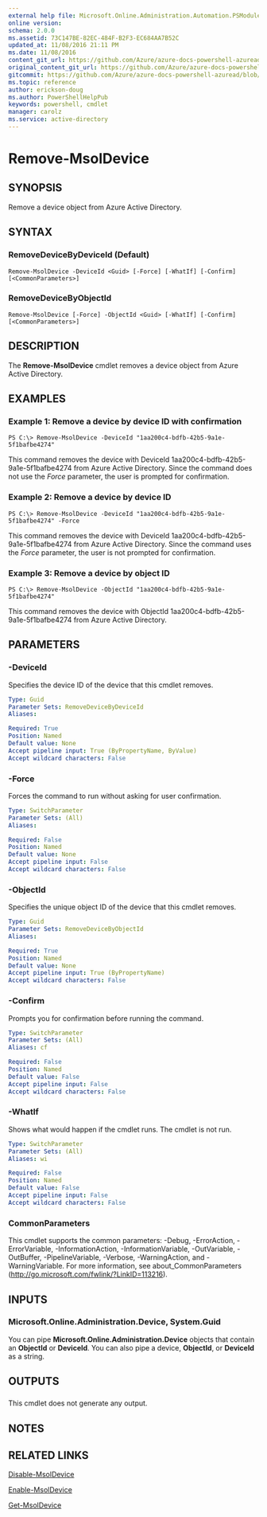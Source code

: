 ```yaml
---
external help file: Microsoft.Online.Administration.Automation.PSModule.dll-Help.xml
online version:
schema: 2.0.0
ms.assetid: 73C147BE-82EC-484F-B2F3-EC684AA7B52C
updated_at: 11/08/2016 21:11 PM
ms.date: 11/08/2016
content_git_url: https://github.com/Azure/azure-docs-powershell-azuread/blob/rodejo5-10/Azure%20AD%20Cmdlets/MSOnline/v1/Remove-MsolDevice.md
original_content_git_url: https://github.com/Azure/azure-docs-powershell-azuread/blob/rodejo5-10/Azure%20AD%20Cmdlets/MSOnline/v1/Remove-MsolDevice.md
gitcommit: https://github.com/Azure/azure-docs-powershell-azuread/blob/2c57f1e6f7b36ad296f1b569969f9c974ec0e0c3
ms.topic: reference
author: erickson-doug
ms.author: PowerShellHelpPub
keywords: powershell, cmdlet
manager: carolz
ms.service: active-directory
---
```


# Remove-MsolDevice

## SYNOPSIS
Remove a device object from Azure Active Directory.

## SYNTAX

### RemoveDeviceByDeviceId (Default)
```
Remove-MsolDevice -DeviceId <Guid> [-Force] [-WhatIf] [-Confirm] [<CommonParameters>]
```

### RemoveDeviceByObjectId
```
Remove-MsolDevice [-Force] -ObjectId <Guid> [-WhatIf] [-Confirm] [<CommonParameters>]
```

## DESCRIPTION
The **Remove-MsolDevice** cmdlet removes a device object from Azure Active Directory.

## EXAMPLES

### Example 1: Remove a device by device ID with confirmation
```
PS C:\> Remove-MsolDevice -DeviceId "1aa200c4-bdfb-42b5-9a1e-5f1bafbe4274"
```

This command removes the device with DeviceId 1aa200c4-bdfb-42b5-9a1e-5f1bafbe4274 from Azure Active Directory.
Since the command does not use the *Force* parameter, the user is prompted for confirmation.

### Example 2: Remove a device by device ID
```
PS C:\> Remove-MsolDevice -DeviceId "1aa200c4-bdfb-42b5-9a1e-5f1bafbe4274" -Force
```

This command removes the device with DeviceId 1aa200c4-bdfb-42b5-9a1e-5f1bafbe4274 from Azure Active Directory.
Since the command uses the *Force* parameter, the user is not prompted for confirmation.

### Example 3: Remove a device by object ID
```
PS C:\> Remove-MsolDevice -ObjectId "1aa200c4-bdfb-42b5-9a1e-5f1bafbe4274"
```

This command removes the device with ObjectId 1aa200c4-bdfb-42b5-9a1e-5f1bafbe4274 from Azure Active Directory.

## PARAMETERS

### -DeviceId
Specifies the device ID of the device that this cmdlet removes.

```yaml
Type: Guid
Parameter Sets: RemoveDeviceByDeviceId
Aliases:

Required: True
Position: Named
Default value: None
Accept pipeline input: True (ByPropertyName, ByValue)
Accept wildcard characters: False
```

### -Force
Forces the command to run without asking for user confirmation.

```yaml
Type: SwitchParameter
Parameter Sets: (All)
Aliases:

Required: False
Position: Named
Default value: None
Accept pipeline input: False
Accept wildcard characters: False
```

### -ObjectId
Specifies the unique object ID of the device that this cmdlet removes.

```yaml
Type: Guid
Parameter Sets: RemoveDeviceByObjectId
Aliases:

Required: True
Position: Named
Default value: None
Accept pipeline input: True (ByPropertyName)
Accept wildcard characters: False
```

### -Confirm
Prompts you for confirmation before running the command.

```yaml
Type: SwitchParameter
Parameter Sets: (All)
Aliases: cf

Required: False
Position: Named
Default value: False
Accept pipeline input: False
Accept wildcard characters: False
```

### -WhatIf
Shows what would happen if the cmdlet runs.
The cmdlet is not run.

```yaml
Type: SwitchParameter
Parameter Sets: (All)
Aliases: wi

Required: False
Position: Named
Default value: False
Accept pipeline input: False
Accept wildcard characters: False
```

### CommonParameters
This cmdlet supports the common parameters: -Debug, -ErrorAction, -ErrorVariable, -InformationAction, -InformationVariable, -OutVariable, -OutBuffer, -PipelineVariable, -Verbose, -WarningAction, and -WarningVariable. For more information, see about_CommonParameters (http://go.microsoft.com/fwlink/?LinkID=113216).

## INPUTS

### Microsoft.Online.Administration.Device, System.Guid
You can pipe **Microsoft.Online.Administration.Device** objects that contain an **ObjectId** or **DeviceId**.
You can also pipe a device, **ObjectId**, or **DeviceId** as a string.

## OUTPUTS

###  
This cmdlet does not generate any output.

## NOTES

## RELATED LINKS

[Disable-MsolDevice](./Disable-MsolDevice.md)

[Enable-MsolDevice](./Enable-MsolDevice.md)

[Get-MsolDevice](./Get-MsolDevice.md)
